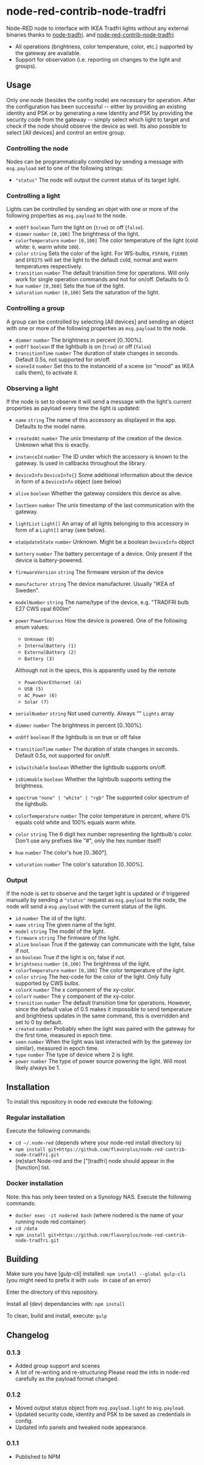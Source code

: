# node-red-contrib-node-tradfri

Node-RED node to interface with IKEA Tradfri lights without any external binaries thanks to [node-tradfri](https://github.com/AlCalzone/node-tradfri-client).
and
[node-red-contrib-node-tradfri](https://github.com/freahs/node-red-contrib-node-tradfri).

* All operations (brightness, color temperature, color, etc.) supported by the gateway are available.
* Support for observation (i.e. reporting on changes to the light and groups).

## Usage
Only one node (besides the config node) are necessary for operation. After the configuration has been successful -- either by providing an existing identity and PSK or by generating a new Identity and PSK by providing the security code from the gateway -- simply select which light to target and check if the node should observe the device as well. Its also possible to select [All devices] and control an entire group.

### Controlling the node
Nodes can be programmatically controlled by sending a message with `msg.payload` set to one of the following strings:
* `"status"` The node will output the current status of its target light.

### Controlling a light
Lights can be controlled by sending an objet with one or more of the following properties as `msg.payload` to the node.
* `onOff` `boolean` Turn the light on (`true`) or off (`false`).
* `dimmer` `number` `[0,100]` The brightness of the light.
* `colorTemperature` `number` `[0,100]` The color temperature of the light (cold white: `0`, warm white `100`).
* `color` `string` Sets the color of the light. For WS-bulbs, `F5FAF6`, `F1E0B5` and `EFD275` will set the light to the default cold, normal and warm temperatures respectively.
* `transition` `number` The default transition time for operations. Will only work for single operation commands and not for on/off. Defaults to 0. 
* `hue` `number` `[0,360]` Sets the hue of the light.
* `saturation` `number` `[0,100]` Sets the saturation of the light.

### Controlling a group
A group can be controlled by selecting [All devices] and sending an object with one or more of the following properties as `msg.payload` to the node.
* `dimmer` `number` The brightness in percent [0..100%].
* `onOff` `boolean` If the lightbulb is on (`true`) or off (`false`)
* `transitionTime` `number` The duration of state changes in seconds. Default 0.5s, not supported for on/off.
* `sceneId` `number` Set this to the instanceId of a scene (or "mood" as IKEA calls them), to activate it.

### Observing a light
If the node is set to observe it will send a message with the light's current properties as payload every time the light is updated:
* `name` `string` The name of this accessory as displayed in the app. Defaults to the model name.
* `createdAt` `number` The unix timestamp of the creation of the device. Unknown what this is exactly.
* `instanceId` `number` The ID under which the accessory is known to the gateway. Is used in callbacks throughout the library.
* `deviceInfo` `DeviceInfo{}` Some additional information about the device in form of a `DeviceInfo` object (see below)
* `alive` `boolean` Whether the gateway considers this device as alive.
* `lastSeen` `number` The unix timestamp of the last communication with the gateway.
* `lightList` `Light[]` An array of all lights belonging to this accessory in form of a `Light[]` array (see below).
* `otaUpdateState` `number` Unknown. Might be a boolean
`DeviceInfo` object
* `battery` `number` The battery percentage of a device. Only present if the device is battery-powered.
* `firmwareVersion` `string` The firmware version of the device
* `manufacturer` `string` The device manufacturer. Usually "IKEA of Sweden".
* `modelNumber` `string` The name/type of the device, e.g. "TRADFRI bulb E27 CWS opal 600lm"
* `power` `PowerSources` How the device is powered. One of the following enum values:
  * `Unknown (0)`
  * `InternalBattery (1)`
  * `ExternalBattery (2)`
  * `Battery (3)`

  Although not in the specs, this is apparently used by the remote
  * `PowerOverEthernet (4)`
  * `USB (5)`
  * `AC_Power (6)`
  * `Solar (7)`
* `serialNumber` `string` Not used currently. Always ""
`Lights` array
* `dimmer` `number` The brightness in percent [0..100%].
* `onOff` `boolean` If the lightbulb is on true or off false
* `transitionTime` `number` The duration of state changes in seconds. Default 0.5s, not supported for on/off.
* `isSwitchable` `boolean` Whether the lightbulb supports on/off.
* `isDimmable` `boolean` Whether the lightbulb supports setting the brightness.
* `spectrum` `"none" | "white" | "rgb"` The supported color spectrum of the lightbulb.
* `colorTemperature` `number` The color temperature in percent, where 0% equals cold white and 100% equals warm white.
* `color` `string` The 6 digit hex number representing the lightbulb's color. Don't use any prefixes like "#", only the hex number itself!
* `hue` `number` The color's hue [0..360°].
* `saturation` `number` The color's saturation [0..100%].

### Output
If the node is set to observe and the target light is updated or if triggered manually by sending a `"status"` request as `msg.payload` to the node, the node will send a `msg.payload` with the current status of the light.
* `id` `number` The id of the light.
* `name` `string` The given name of the light.
* `model` `string` The model of the light.
* `firmware` `string` The firmware of the light.
* `alive` `boolean` True if the gateway can communicate with the light, false if not.
* `on` `boolean` True if the light is on, false if not.
* `brightness` `number` `[0,100]` The brightness of the light.
* `colorTemperature` `number` `[0,100]` The color temperature of the light.
* `color` `string` The hex-code for the color of the light. Only fully supported by CWS bulbs.
* `colorX` `number` The x component of the xy-color.
* `colorY` `number` The y component of the xy-color.
* `transition` `number` The default transition time for operations. However, since the default value of 0.5 makes it impossible to send temperature and brightness updates in the same command, this is overridden and set to 0 by default.
* `created` `number` Probably when the light was paired with the gateway for the first time, measured in epoch time.
* `seen` `number` When the light was last interacted with by the gateway (or similar), measured in epoch time.
* `type` `number` The type of device where 2 is light.
* `power` `number` The type of power source powering the light. Will most likely always be 1.


## Installation
To install this repository in node red execute the following:

### Regular installation
Execute the following commands:
* `cd ~/.node-red` (depends where your node-red install directory is)
* `npm install git+https://github.com/flavorplus/node-red-contrib-node-tradfri.git`
* (re)start Node-red and the ["]tradfri] node should appear in the [function] list.

### Docker installation
Note: this has only been tested on a Synology NAS.
Execute the following commands:
* `docker exec -it nodered bash` (where nodered is the name of your running node red container)
* `cd /data`
* `npm install git+https://github.com/flavorplus/node-red-contrib-node-tradfri.git`

## Building
Make sure you have [gulp-cli] installed:
`npm install --global gulp-cli` (you might need to prefix it with `sudo ` in case of an error)

Enter the directory of this repository.

Install all (dev) dependancies with:
`npm install`

To clean, build and install, execute:
`gulp`

## Changelog

### 0.1.3
* Added group support and scenes
* A lot of re-writing and re-structuring
Please read the info in node-red carefully as the payload format changed.

### 0.1.2
* Moved output status object from `msg.payload.light` to `msg.payload`.
* Updated security code, identity and PSK to be saved as credentials in config.
* Updated info panels and tweaked node appearance.

### 0.1.1
* Published to NPM
